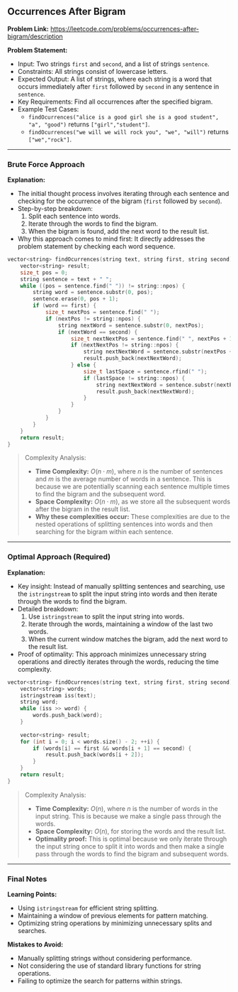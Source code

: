 ## Occurrences After Bigram
**Problem Link:** https://leetcode.com/problems/occurrences-after-bigram/description

**Problem Statement:**
- Input: Two strings `first` and `second`, and a list of strings `sentence`.
- Constraints: All strings consist of lowercase letters.
- Expected Output: A list of strings, where each string is a word that occurs immediately after `first` followed by `second` in any sentence in `sentence`.
- Key Requirements: Find all occurrences after the specified bigram.
- Example Test Cases:
  - `findOcurrences("alice is a good girl she is a good student", "a", "good")` returns `["girl","student"]`.
  - `findOcurrences("we will we will rock you", "we", "will")` returns `["we","rock"]`.

---

### Brute Force Approach

**Explanation:**
- The initial thought process involves iterating through each sentence and checking for the occurrence of the bigram (`first` followed by `second`).
- Step-by-step breakdown:
  1. Split each sentence into words.
  2. Iterate through the words to find the bigram.
  3. When the bigram is found, add the next word to the result list.
- Why this approach comes to mind first: It directly addresses the problem statement by checking each word sequence.

```cpp
vector<string> findOcurrences(string text, string first, string second) {
    vector<string> result;
    size_t pos = 0;
    string sentence = text + " ";
    while ((pos = sentence.find(" ")) != string::npos) {
        string word = sentence.substr(0, pos);
        sentence.erase(0, pos + 1);
        if (word == first) {
            size_t nextPos = sentence.find(" ");
            if (nextPos != string::npos) {
                string nextWord = sentence.substr(0, nextPos);
                if (nextWord == second) {
                    size_t nextNextPos = sentence.find(" ", nextPos + 1);
                    if (nextNextPos != string::npos) {
                        string nextNextWord = sentence.substr(nextPos + 1, nextNextPos - nextPos - 1);
                        result.push_back(nextNextWord);
                    } else {
                        size_t lastSpace = sentence.rfind(" ");
                        if (lastSpace != string::npos) {
                            string nextNextWord = sentence.substr(nextPos + 1, lastSpace - nextPos - 1);
                            result.push_back(nextNextWord);
                        }
                    }
                }
            }
        }
    }
    return result;
}
```

> Complexity Analysis:
> - **Time Complexity:** $O(n \cdot m)$, where $n$ is the number of sentences and $m$ is the average number of words in a sentence. This is because we are potentially scanning each sentence multiple times to find the bigram and the subsequent word.
> - **Space Complexity:** $O(n \cdot m)$, as we store all the subsequent words after the bigram in the result list.
> - **Why these complexities occur:** These complexities are due to the nested operations of splitting sentences into words and then searching for the bigram within each sentence.

---

### Optimal Approach (Required)

**Explanation:**
- Key insight: Instead of manually splitting sentences and searching, use the `istringstream` to split the input string into words and then iterate through the words to find the bigram.
- Detailed breakdown:
  1. Use `istringstream` to split the input string into words.
  2. Iterate through the words, maintaining a window of the last two words.
  3. When the current window matches the bigram, add the next word to the result list.
- Proof of optimality: This approach minimizes unnecessary string operations and directly iterates through the words, reducing the time complexity.

```cpp
vector<string> findOcurrences(string text, string first, string second) {
    vector<string> words;
    istringstream iss(text);
    string word;
    while (iss >> word) {
        words.push_back(word);
    }
    
    vector<string> result;
    for (int i = 0; i < words.size() - 2; ++i) {
        if (words[i] == first && words[i + 1] == second) {
            result.push_back(words[i + 2]);
        }
    }
    return result;
}
```

> Complexity Analysis:
> - **Time Complexity:** $O(n)$, where $n$ is the number of words in the input string. This is because we make a single pass through the words.
> - **Space Complexity:** $O(n)$, for storing the words and the result list.
> - **Optimality proof:** This is optimal because we only iterate through the input string once to split it into words and then make a single pass through the words to find the bigram and subsequent words.

---

### Final Notes

**Learning Points:**
- Using `istringstream` for efficient string splitting.
- Maintaining a window of previous elements for pattern matching.
- Optimizing string operations by minimizing unnecessary splits and searches.

**Mistakes to Avoid:**
- Manually splitting strings without considering performance.
- Not considering the use of standard library functions for string operations.
- Failing to optimize the search for patterns within strings.